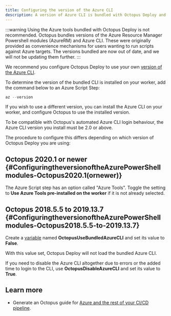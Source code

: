 ```yaml
---
title: Configuring the version of the Azure CLI
description: A version of Azure CLI is bundled with Octopus Deploy and it's possible to configure which version you wish to use in your deployments.
---
```


:::warning
Using the Azure tools bundled with Octopus Deploy is not recommended. Octopus bundles versions of the Azure Resource Manager Powershell modules (AzureRM) and Azure CLI. These were originally provided as convenience mechanisms for users wanting to run scripts against Azure targets. The versions bundled are now out of date, and we will not be updating them further.
:::

We recommend you configure Octopus Deploy to use your own [version of the Azure CLI](configuring-the-version-of-the-azure-cli.md).

To determine the version of the bundled CLI is installed on your worker, add the command below to an Azure Script Step:

```powershell
az --version
```

If you wish to use a different version, you can install the Azure CLI on your worker, and configure Octopus to use the installed version.

To be compatible with Octopus's automated Azure CLI login behaviour, the Azure CLI version you install must be 2.0 or above.

The procedure to configure this differs depending on which version of Octopus Deploy you are using:

## Octopus 2020.1 or newer {#ConfiguringtheversionoftheAzurePowerShellmodules-Octopus2020.1(ornewer)}

The Azure Script step has an option called "Azure Tools". Toggle the setting to **Use Azure Tools pre-installed on the worker** if it is not already selected.

## Octopus 2018.5.5 to 2019.13.7 {#ConfiguringtheversionoftheAzurePowerShellmodules-Octopus2018.5.5-to-2019.13.7}

Create a [variable](/docs/projects/variables/index.md) named **OctopusUseBundledAzureCLI** and set its value to **False**.

With this value set, Octopus Deploy will not load the bundled Azure CLI.

If you need to disable the Azure CLI altogether due to errors or the added time to login to the CLI, use **OctopusDisableAzureCLI** and set its value to **True**.

## Learn more

- Generate an Octopus guide for [Azure and the rest of your CI/CD pipeline](https://octopus.com/docs/guides?destination=Azure%20websites).
